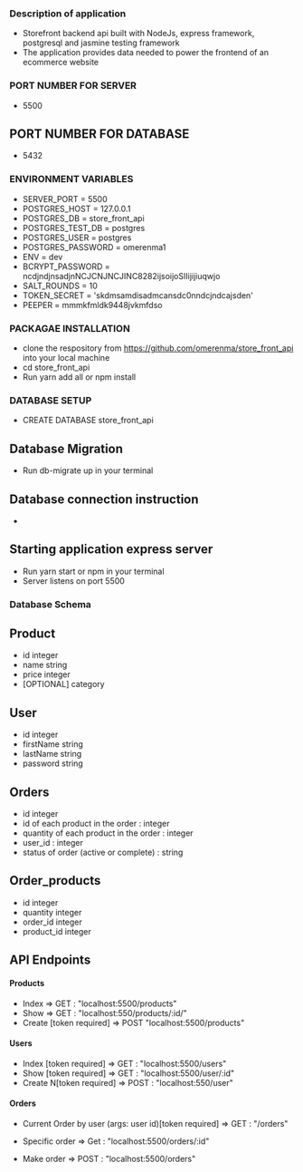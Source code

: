 ### Description of application
- Storefront backend api built with NodeJs, express framework, postgresql and jasmine testing framework
- The application provides data needed to power the frontend of an ecommerce website

### PORT NUMBER FOR SERVER
- 5500
## PORT NUMBER FOR DATABASE
-  5432
### ENVIRONMENT VARIABLES
- SERVER_PORT = 5500
- POSTGRES_HOST = 127.0.0.1
- POSTGRES_DB = store_front_api
- POSTGRES_TEST_DB = postgres
- POSTGRES_USER = postgres
- POSTGRES_PASSWORD = omerenma1
- ENV = dev
- BCRYPT_PASSWORD = ncdjndjnsadjnNCJCNJNCJINC8282ijsoijoSIIijijiuqwjo
- SALT_ROUNDS = 10
- TOKEN_SECRET = 'skdmsamdisadmcansdc0nndcjndcajsden'
- PEEPER = mmmkfmldk9448jvkmfdso

### PACKAGAE INSTALLATION
- clone the respository from https://github.com/omerenma/store_front_api into your local machine
- cd store_front_api
- Run yarn add all or npm install

### DATABASE SETUP
- CREATE DATABASE store_front_api

## Database Migration
- Run db-migrate up in your terminal
## Database connection instruction
- 
## Starting application express server
- Run yarn start or npm in your terminal 
- Server listens on port 5500


### Database Schema

## Product
-  id integer
- name string
- price integer
- [OPTIONAL] category
## User
- id integer
- firstName string
- lastName string
- password string

## Orders
- id integer
- id of each product in the order : integer
- quantity of each product in the order : integer
- user_id : integer
- status of order (active or complete) : string

## Order_products
- id integer
- quantity integer
- order_id integer
- product_id integer


## API Endpoints
#### Products
- Index => GET : "localhost:5500/products"
- Show => GET : "localhost:550/products/:id/"
- Create [token required] => POST "localhost:5500/products"
#### Users
- Index [token required] => GET : "localhost:5500/users"
- Show [token required] => GET : "localhost:5500/user/:id"
- Create N[token required] => POST : "localhost:550/user"
#### Orders
- Current Order by user (args: user id)[token required] => GET : "/orders"
- Specific order => Get : "localhost:5500/orders/:id"
- Make order => POST : "localhost:5500/orders"


     <!-- "test:watch": "jest --watch",
    "test": "jest", -->